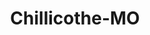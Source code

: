 ---
title: Chillicothe-MO
slug: chillicothe-mo
f_state:
- cms/state/missouri.md
f_locations:
- cms/payday-loan/americas-cash-advance-inc-4385.md
- cms/payday-loan/lendnation-20320.md
- cms/payday-loan/payroll-advance-inc-24249.md
- cms/payday-loan/quick-cash-inc-25093.md
updated-on: '2024-05-30T13:41:28.615Z'
created-on: '2024-05-30T13:41:28.615Z'
published-on: '2024-05-30T13:54:32.469Z'
f_city: Chillicothe
layout: '[city].html'
tags: city
---